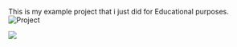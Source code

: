 This is my example project that i just did for Educational purposes.
![Project](https://github.com/user-attachments/assets/de524ed1-0176-4630-9f43-006de1f360ef)

<img src="https://github.com/user-attachments/assets/4592dfac-ec8f-4385-b996-70b570a8e78d.png?raw=true">
